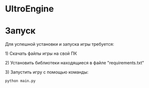 # UltroEngine
# Запуск
<p>Для успешной установки и запуска игры требуется:</p>
<p>1) Cкачать файлы игры на свой ПК</p>
<p>2) Установить библиотеки находящиеся в файле "requirements.txt"</p>
<p>3) Запустить игру с помощью команды:</p>
<code>python main.py</code>

